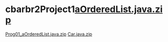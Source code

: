 # cbarbr2Project1[aOrderedList.java.zip](https://github.com/cbarbrick/cbarbr2Project1/files/14661343/aOrderedList.java.zip)
[Prog01_aOrderedList.java.zip](https://github.com/cbarbrick/cbarbr2Project1/files/14661344/Prog01_aOrderedList.java.zip)
[Car.java.zip](https://github.com/cbarbrick/cbarbr2Project1/files/14661345/Car.java.zip)

